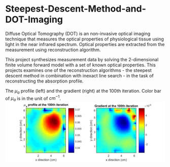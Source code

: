 # Steepest-Descent-Method-and-DOT-Imaging

Diffuse Optical Tomography (DOT) is an non-invasive optical imaging technique that measures the optical properties of physiological tissue using light in the near infrared spectrum. Optical properties are extracted from the measurement using reconstruction algorithm.

This project synthesizes measurement data by solving the 2-dimensional finite volume forward model with a set of known optical properties. This projects examines one of the reconstruction algorithms - the steepest descent method in combination with inexact line search - in the task of reconstructing the absorption profile.

The $\mu_a$ profile (left) and the gradient (right) at the 100th iteration. Color bar of $\mu_a$ is in the unit of $cm^{-1}$.
![mua_grad_iter_100](mua_grad_iter_100.jpg)
